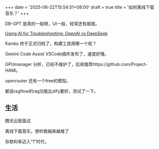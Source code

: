 +++
date = '2025-06-22T15:54:51+08:00'
draft = true
title = '如何离线下载音乐？'
+++

DB-GPT 是真的一般呀，UI一般，经常还有报错。

[Using AI for Troubleshooting: OpenAI vs DeepSeek ](https://coroot.com/blog/engineering/using-ai-for-troubleshooting-openai-vs-deepseek/)

Kaniko 终于正式归档了，构建工具用哪一个呢？

Gemini Code Assist VSCode插件发布了，速度好慢。

GPUmanager 分析，已经不维护了，后续推荐https://github.com/Project-HAMi。

openrouter 还有一个free的模型。

都说ragflow的rag功能比dify要好，测试了一下。

## 生活

腾讯云智面试

离线下载音乐，想听歌越来越难了

存款利率迈入“1”时代，